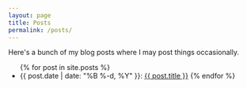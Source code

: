 ```yaml
---
layout: page
title: Posts
permalink: /posts/
---
```


Here's a bunch of my blog posts where I may post things occasionally.

<ul>
{% for post in site.posts %}
    <li><time datetime="{{ post.date }}">{{ post.date | date: "%B %-d, %Y" }}</time>: <a href="{{ post.url }}">{{ post.title }}</a>
{% endfor %}
</ul>